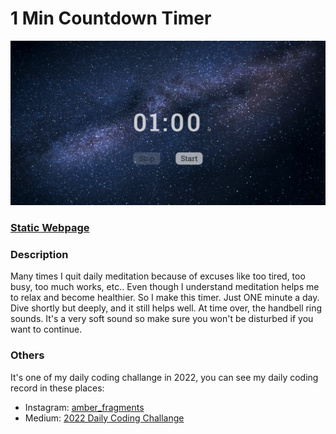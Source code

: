 # 1 Min Countdown Timer

![image](https://github.com/Kate-Chu/1_min_countdown_timer/blob/main/intro%20gif.gif)
<h3><a href="https://kate-chu.github.io/1_Min_Countdown_Timer/" target=”_blank”>Static Webpage</a></h3>

<h3>Description</h3>
<p>Many times I quit daily meditation because of excuses like too tired, too busy, too much works, etc.. Even though I understand meditation helps me to relax and become healthier. So I make this timer. Just ONE minute a day. Dive shortly but deeply, and it still helps well. At time over, the handbell ring sounds. It's a very soft sound so make sure you won't be disturbed if you want to continue.</p>

<h3>Others</h3>
<p>It's one of my daily coding challange in 2022, you can see my daily coding record in these places: </p>
<ul>
  <li>Instagram: <a href="https://www.instagram.com/amber_fragments/">amber_fragments</a></li>
  <li>Medium: <a href="https://medium.com/@amber.fragments/2022-daily-coding-challenge-35f753e9ea2c">2022 Daily Coding Challange</a></li>
</ul>
